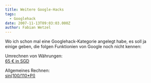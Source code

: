 ```yaml
---
title: Weitere Google-Hacks
tags:
  - Googlehack
date: 2007-11-13T09:03:03.000Z
author: Fabian Wetzel
---
```


Wo ich schon mal eine Googlehack-Kategorie angelegt habe, es soll ja einige geben, die folgen Funktionien von Google noch nicht kennen:

Umrechnen von W&#xE4;hrungen:   
[65 &#x20AC; in SGD](http://www.google.com/search?q=65+%E2%82%AC+in+SGD)

Allgemeines Rechnen:   
[sin(100/110*PI)](http://www.google.com/search?q=sin%28100%2F110*PI%29)



